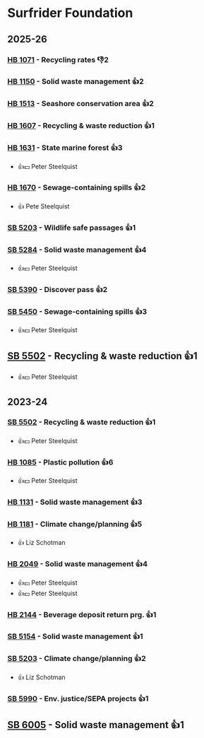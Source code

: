 # Surfrider Foundation
## 2025-26

### [HB 1071](/bill/2025-26/hb/1071/) - Recycling rates  👎2 

### [HB 1150](/bill/2025-26/hb/1150/) - Solid waste management 👍2  

### [HB 1513](/bill/2025-26/hb/1513/) - Seashore conservation area 👍2  

### [HB 1607](/bill/2025-26/hb/1607/) - Recycling & waste reduction 👍1  

### [HB 1631](/bill/2025-26/hb/1631/) - State marine forest 👍3  
* 👍💵 Peter Steelquist

### [HB 1670](/bill/2025-26/hb/1670/) - Sewage-containing spills 👍2  
* 👍 Pete Steelquist

### [SB 5203](/bill/2025-26/sb/5203/) - Wildlife safe passages 👍1  

### [SB 5284](/bill/2025-26/sb/5284/) - Solid waste management 👍4  
* 👍💵 Peter Steelquist

### [SB 5390](/bill/2025-26/sb/5390/) - Discover pass 👍2  

### [SB 5450](/bill/2025-26/sb/5450/) - Sewage-containing spills 👍3  
* 👍💵 Peter Steelquist

## [SB 5502](/bill/2025-26/sb/5502/) - Recycling & waste reduction 👍1  
* 👍💵 Peter Steelquist

## 2023-24

### [SB 5502](/bill/2023-24/sb/5502/) - Recycling & waste reduction 👍1  
* 👍💵 Peter Steelquist

### [HB 1085](/bill/2023-24/hb/1085/) - Plastic pollution 👍6  
* 👍💵 Peter Steelquist

### [HB 1131](/bill/2023-24/hb/1131/) - Solid waste management 👍3  

### [HB 1181](/bill/2023-24/hb/1181/) - Climate change/planning 👍5  
* 👍 Liz Schotman

### [HB 2049](/bill/2023-24/hb/2049/) - Solid waste management 👍4  
* 👍💵 Peter Steelquist
* 👍💵 Peter Steelquist

### [HB 2144](/bill/2023-24/hb/2144/) - Beverage deposit return prg. 👍1  

### [SB 5154](/bill/2023-24/sb/5154/) - Solid waste management 👍1  

### [SB 5203](/bill/2023-24/sb/5203/) - Climate change/planning 👍2  
* 👍 Liz Schotman

### [SB 5990](/bill/2023-24/sb/5990/) - Env. justice/SEPA projects 👍1  

## [SB 6005](/bill/2023-24/sb/6005/) - Solid waste management 👍1  
